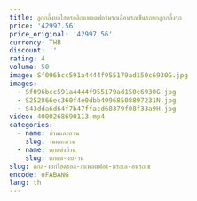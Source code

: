 ```yaml
---
title: ลูกกลิ้งยกไฮดรอลิกแพลตฟอร์มรถเลื่อนรถเข็นรถยกลูกกลิ้งรถ
price: '42997.56'
price_original: '42997.56'
currency: THB
discount: ''
rating: 4
volume: 50
image: Sf096bcc591a4444f955179ad150c6930G.jpg
images:
  - Sf096bcc591a4444f955179ad150c6930G.jpg
  - S252866ec360f4e0dbb49968508897231N.jpg
  - S43dda6d64f7b47ffacd68379f08f33a9H.jpg
video: 4000268690113.mp4
categories:
  - name: บ้านและสวน
    slug: านและสวน
  - name: ตกแต่งบ้าน
    slug: ตกแต-งบ-าน
slug: กกล-งยกไฮดรอล-กแพลตฟอร-มรถเล-อนรถเข
encode: oFABANG
lang: th
---
```

  
